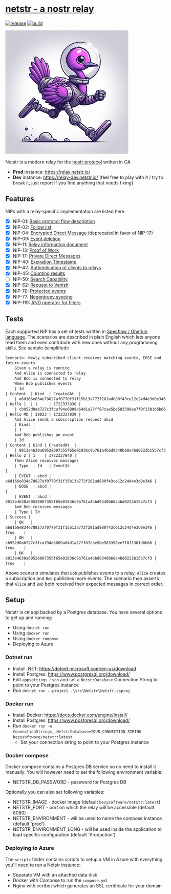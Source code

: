 # [netstr - a nostr relay](https://relay.netstr.io/)
[![release](https://img.shields.io/github/v/release/bezysoftware/netstr)](https://github.com/bezysoftware/netstr/releases)
[![build](https://github.com/bezysoftware/netstr/workflows/build/badge.svg)](https://github.com/bezysoftware/netstr/workflows/actions)

![netstr logo](art/logo.jpg)

Netstr is a modern relay for the [nostr protocol](https://github.com/nostr-protocol/nostr) written in C#. 

 * **Prod** instance: https://relay.netstr.io/
 * **Dev** instance: https://relay-dev.netstr.io/ (feel free to play with it / try to break it, just report if you find anything that needs fixing)

## Features

NIPs with a relay-specific implementation are listed here.

- [x] NIP-01: [Basic protocol flow description](https://github.com/nostr-protocol/nips/blob/master/01.md)
- [x] NIP-02: [Follow list](https://github.com/nostr-protocol/nips/blob/master/02.md)
- [x] NIP-04: [Encrypted Direct Message](https://github.com/nostr-protocol/nips/blob/master/04.md) (deprecated in favor of NIP-17)
- [x] NIP-09: [Event deletion](https://github.com/nostr-protocol/nips/blob/master/09.md)
- [x] NIP-11: [Relay information document](https://github.com/nostr-protocol/nips/blob/master/11.md)
- [x] NIP-13: [Proof of Work](https://github.com/nostr-protocol/nips/blob/master/13.md)
- [x] NIP-17: [Private Direct Messages](https://github.com/nostr-protocol/nips/blob/master/17.md)
- [x] NIP-40: [Expiration Timestamp](https://github.com/nostr-protocol/nips/blob/master/40.md)
- [x] NIP-42: [Authentication of clients to relays](https://github.com/nostr-protocol/nips/blob/master/42.md)
- [x] NIP-45: [Counting results](https://github.com/nostr-protocol/nips/blob/master/45.md)
- [ ] NIP-50: [Search Capability](https://github.com/nostr-protocol/nips/blob/master/50.md)
- [x] NIP-62: [Request to Vanish](https://github.com/vitorpamplona/nips/blob/right-to-vanish/62.md)
- [x] NIP-70: [Protected events](https://github.com/nostr-protocol/nips/blob/master/70.md)
- [x] NIP-77: [Negentropy syncing](https://github.com/nostr-protocol/nips/pull/1494)
- [x] NIP-119: [AND operator for filters](https://github.com/nostr-protocol/nips/pull/1365)

## Tests

Each supported NIP has a set of tests written in [Specflow / Gherkin language](https://docs.specflow.org/projects/specflow/en/latest/Gherkin/Gherkin-Reference.html). 
The scenarios are described in plain English which lets anyone read them and even contribute with new ones without any programming skills. See sample (simplified):

```gherkin
Scenario: Newly subscribed client receives matching events, EOSE and future events
    Given a relay is running
    And Alice is connected to relay
    And Bob is connected to relay
    When Bob publishes events
    | Id                                                               | Content  | Kind  | CreatedAt  |
    | a6d166e834e78827af0770f31f15b13a772f281ad880f43ce12c24d4e3d0e346 | Hello 1  | 1     | 1722337838 |
    | cb952d0ab727c3fcaf94e6809a64d1a27ff87cae5be583398ee7f0f1381d6b66 | Hello MD | 30023 | 1722337839 |
    And Alice sends a subscription request abcd
    | Kinds |
    | 1     |
    And Bob publishes an event
    | Id                                                               | Content | Kind | CreatedAt  |
    | 8013e4630a69528007355f65e01936c9b761a4bbd9340b60a4bd0222b15b7cf3 | Hello 2 | 1    | 1722337840 |
    Then Alice receives messages
    | Type  | Id   | EventId                                                          |
    | EVENT | abcd | a6d166e834e78827af0770f31f15b13a772f281ad880f43ce12c24d4e3d0e346 |
    | EOSE  | abcd |                                                                  |
    | EVENT | abcd | 8013e4630a69528007355f65e01936c9b761a4bbd9340b60a4bd0222b15b7cf3 |
    And Bob receives messages
    | Type | Id                                                               | Success | 
    | OK   | a6d166e834e78827af0770f31f15b13a772f281ad880f43ce12c24d4e3d0e346 | true    |
    | OK   | cb952d0ab727c3fcaf94e6809a64d1a27ff87cae5be583398ee7f0f1381d6b66 | true    |
    | OK   | 8013e4630a69528007355f65e01936c9b761a4bbd9340b60a4bd0222b15b7cf3 | true    |
```

Above scenario simulates that `Bob` publishes events to a relay, `Alice` creates a subscription and `Bob` publishes more events. The scenario then asserts that `Alice` and `Bob`
both received their expected messages in correct order.

## Setup

Netstr is c# app backed by a Postgres database. You have several options to get up and running:

* Using `dotnet run`
* Using `docker run`
* Using `docker compose`
* Deploying to Azure

### Dotnet run

* Install .NET: https://dotnet.microsoft.com/en-us/download
* Install Postgres: https://www.postgresql.org/download/
* Edit `appsettings.json` and set a `NetstrDatabase` Connection String to point to your Postgres instance
* Run `dotnet run --project .\src\Netstr\Netstr.csproj`

### Docker run

* Install Docker: https://docs.docker.com/engine/install/
* Install Postgres: https://www.postgresql.org/download/
* Run `docker run -e ConnectionStrings__NetstrDatabase=YOUR_CONNECTION_STRING bezysoftware/netstr:latest`
  * Set your connection string to point to your Postgres instance

### Docker compose

Docker compose contains a Postgres DB service so no need to install it manually. You will however need to set the following environment variable:
 * NETSTR_DB_PASSWORD - password for Postgres DB
 
Optionally you can also set following variables:
 * NETSTR_IMAGE - docker image (default `bezysoftware/netstr:latest`)
 * NETSTR_PORT - port on which the relay will be accessible (default 8080)
 * NETSTR_ENVIRONMENT - will be used to name the compose instance (default 'prod')
 * NETSTR_ENVIRONMENT_LONG - will be used inside the application to load specific configuration (default 'Production')

### Deploying to Azure

The `scripts` folder contains scripts to setup a VM in Azure with everything you'll need to run a Netstr instance:
 * Separate VM with an attached data disk
 * Docker with Compose to run the `compose.yml`
 * Nginx with certbot which generates an SSL certificate for your domain
